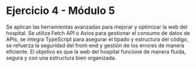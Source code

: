 # Ejercicio 4 - Módulo 5

Se aplican las herramientas avanzadas para mejorar y optimizar la web del hospital. Se utiliza Fetch API o Axios para gestionar el consumo de datos de APIs, se integra TypeScript para asegurar el tipado y estructura del código, se refuerza la seguridad del front-end y gestión de los errores de manera eficiente. El objetivo es que la web del hospital funcione de manera fluida, segura y con una estructura bien organizada.


